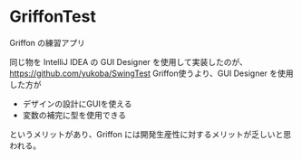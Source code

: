 GriffonTest
===========
Griffon の練習アプリ

同じ物を IntelliJ IDEA の GUI Designer を使用して実装したのが、 https://github.com/yukoba/SwingTest
Griffon使うより、GUI Designer を使用した方が

- デザインの設計にGUIを使える
- 変数の補完に型を使用できる

というメリットがあり、Griffon には開発生産性に対するメリットが乏しいと思われる。 
